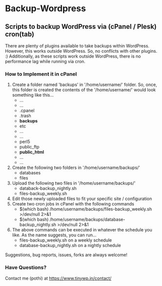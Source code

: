 Backup-Wordpress
================

Scripts to backup WordPress via (cPanel / Plesk) cron(tab)
----------------------------------------------------------

There are plenty of plugins available to take backups within WordPress. However, this works outside WordPress. So, no conflicts with other plugins. :) Additionally, as these scripts work outside WordPress, there is no performance lag while running via cron.

### How to Implement it in cPanel

1. Create a folder named 'backups' in '/home/username/' folder. So, once, this folder is created the contents of the '/home/username/' would look something like this...
    * ...
    * ...
    * .cpanel
    * .trash
    * **backups**
    * etc
    * ...
    * ...
    * perl5
    * public_ftp
    * **public_html**
    * ...
    * ...
2. Create the following two folders in '/home/username/backups/'
    * databases
    * files
3. Upload the following two files in '/home/username/backups/'
    * databack-backup_nightly.sh
    * files-backup_weekly.sh
4. Edit those newly uploaded files to fit your specific site / configuration
5. Create two cron jobs in cPanel with the following commands
    * $(which bash) /home/username/backups/files-backup_weekly.sh >/dev/null 2>&1
    * $(which bash) /home/username/backups/database-backup_nightly.sh >/dev/null 2>&1
6. The above commands can be executed in whatever the schedule you like. As the name suggests, you can run...
    * files-backup_weekly.sh on a weekly schedule
    * database-backup_nightly.sh on a nightly schedule

Suggestions, bug reports, issues, forks are always welcome!

### Have Questions?
Contact me (pothi) at https://www.tinywp.in/contact/
